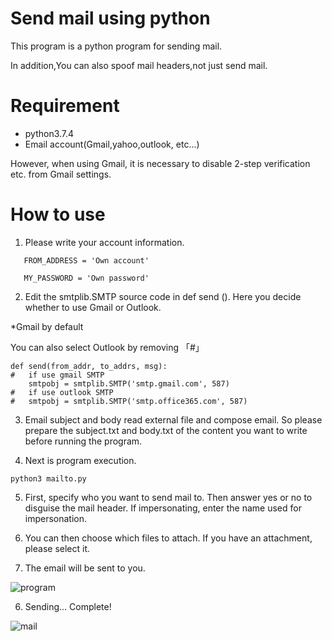 # Send mail using python
This program is a python program for sending mail.

In addition,You can also spoof mail headers,not just send mail.

# Requirement
* python3.7.4
* Email account(Gmail,yahoo,outlook, etc...)

However, when using Gmail, it is necessary to disable 2-step verification etc. from Gmail settings.

# How to use
1. Please write your account information.
```
   FROM_ADDRESS = 'Own account'

   MY_PASSWORD = 'Own password'
```
2. Edit the smtplib.SMTP source code in def send ().
Here you decide whether to use Gmail or Outlook.

*Gmail by default

You can also select Outlook by removing 「#」
```
def send(from_addr, to_addrs, msg):
#   if use gmail SMTP
    smtpobj = smtplib.SMTP('smtp.gmail.com', 587)
#   if use outlook SMTP
#   smtpobj = smtplib.SMTP('smtp.office365.com', 587)
```

3. Email subject and body read external file and compose email.
So please prepare the subject.txt and body.txt of the content you want to write before running the program.

4. Next is program execution.
```
python3 mailto.py
```

5. First, specify who you want to send mail to.
Then answer yes or no to disguise the mail header.
If impersonating, enter the name used for impersonation.

6. You can then choose which files to attach. If you have an attachment, please select it.

7. The email will be sent to you.

![program](https://user-images.githubusercontent.com/52772923/64474926-7cd38200-d1b6-11e9-80c3-e563a77aa0fe.png)

6. Sending... Complete!

![mail](https://user-images.githubusercontent.com/52772923/64474933-970d6000-d1b6-11e9-827d-220ce9605dcc.png)